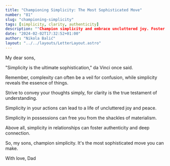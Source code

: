 ```yaml
---
title: "Championing Simplicity: The Most Sophisticated Move"
number: "81"
slug: "championing-simplicity"
tags: [simplicity, clarity, authenticity]
description: ""Champion simplicity and embrace uncluttered joy. Foster deep connections through simplicity in relationships. Discover the true essence of things.""
date: "2024-02-02T17:32:52+01:00"
author: "Nikola Balić"
layout: "../../layouts/LetterLayout.astro"
---
```

My dear sons,

"Simplicity is the ultimate sophistication," da Vinci once said. 

Remember, complexity can often be a veil for confusion, while simplicity reveals the essence of things. 

Strive to convey your thoughts simply, for clarity is the true testament of understanding. 

Simplicity in your actions can lead to a life of uncluttered joy and peace. 

Simplicity in possessions can free you from the shackles of materialism.

Above all, simplicity in relationships can foster authenticity and deep connection. 

So, my sons, champion simplicity. It's the most sophisticated move you can make. 

With love,
Dad
